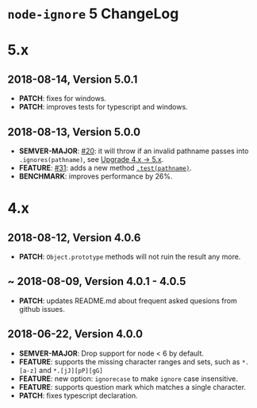# `node-ignore` 5 ChangeLog

# 5.x

## 2018-08-14, Version 5.0.1

- **PATCH**: fixes for windows.
- **PATCH**: improves tests for typescript and windows.

## 2018-08-13, Version 5.0.0

- **SEMVER-MAJOR**: [#20](https://github.com/kaelzhang/node-ignore/issues/20): it will throw if an invalid pathname passes into `.ignores(pathname)`, see [Upgrade 4.x -> 5.x](https://github.com/kaelzhang/node-ignore#upgrade-4x---5x).
- **FEATURE**: [#31](https://github.com/kaelzhang/node-ignore/issues/31): adds a new method [`.test(pathname)`](https://github.com/kaelzhang/node-ignore#testpathname-pathname-since-500).
- **BENCHMARK**: improves performance by 26%.

# 4.x

## 2018-08-12, Version 4.0.6

- **PATCH**: `Object.prototype` methods will not ruin the result any more.

## ~ 2018-08-09, Version 4.0.1 - 4.0.5

- **PATCH**: updates README.md about frequent asked quesions from github issues.

## 2018-06-22, Version 4.0.0

- **SEMVER-MAJOR**: Drop support for node < 6 by default.
- **FEATURE**: supports the missing character ranges and sets, such as `*.[a-z]` and `*.[jJ][pP][gG]`
- **FEATURE**: new option: `ignorecase` to make `ignore` case insensitive.
- **FEATURE**: supports question mark which matches a single character.
- **PATCH**: fixes typescript declaration.
